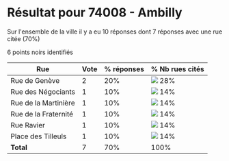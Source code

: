 # Résultat pour 74008 - Ambilly

Sur l'ensemble de la ville il y a eu 10 réponses dont 7 réponses avec une rue citée (70%)

6 points noirs identifiés

| Rue | Vote | % réponses | % Nb rues cités|
|-----|------|------------|----------------|
| Rue de Genève | 2 | 20% | <img src="../../img/bar_28.gif" />&nbsp;28%|
| Rue des Négociants | 1 | 10% | <img src="../../img/bar_14.gif" />&nbsp;14%|
| Rue de la Martinière | 1 | 10% | <img src="../../img/bar_14.gif" />&nbsp;14%|
| Rue de la Fraternité | 1 | 10% | <img src="../../img/bar_14.gif" />&nbsp;14%|
| Rue Ravier | 1 | 10% | <img src="../../img/bar_14.gif" />&nbsp;14%|
| Place des Tilleuls | 1 | 10% | <img src="../../img/bar_14.gif" />&nbsp;14%|
| **Total** | 7 | 70% | 100%|
